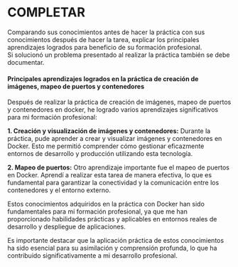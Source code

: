 # COMPLETAR  
Comparando sus conocimientos antes de hacer la práctica con sus conocimientos después de hacer la tarea, explicar los principales aprendizajes logrados para beneficio de su formación profesional.  
Si solucionó un problema presentado al realizar la práctica también se debe documentar.

#### Principales aprendizajes logrados en la práctica de creación de imágenes, mapeo de puertos y contenedores

Después de realizar la práctica de creación de imágenes, mapeo de puertos y contenedores en docker, he logrado varios aprendizajes significativos para mi formación profesional:

**1. Creación y visualización de imágenes y contenedores:** Durante la práctica, pude aprender a crear y visualizar imágenes y contenedores en Docker. Esto me permitió comprender cómo gestionar eficazmente entornos de desarrollo y producción utilizando esta tecnología.

**2. Mapeo de puertos:** Otro aprendizaje importante fue el mapeo de puertos en Docker. Aprendí a realizar esta tarea de manera efectiva, lo que es fundamental para garantizar la conectividad y la comunicación entre los contenedores y el entorno externo.

Estos conocimientos adquiridos en la práctica con Docker han sido fundamentales para mi formación profesional, ya que me han proporcionado habilidades prácticas y aplicables en entornos reales de desarrollo y despliegue de aplicaciones.

Es importante destacar que la aplicación práctica de estos conocimientos ha sido esencial para su asimilación y comprensión profunda, lo que ha contribuido significativamente a mi desarrollo profesional.
